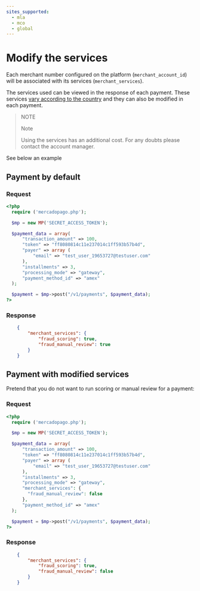 ```yaml
---
sites_supported:
  - mla
  - mco
  - global
---
```


# Modify the services

Each merchant number configured on the platform (`merchant_account_id`) will be associated with its services (`merchant_services`).

The services used can be viewed in the response of each payment. These services [vary according to the country](https://www.mercadopago.com.ar/developers/en/guides/localization/gateway) and they can also be modified in each payment.

> NOTE
>
> Note
>
> Using the services has an additional cost. For any doubts please contact the account manager.

See below an example

## Payment by default

### Request

```php
<?php
  require ('mercadopago.php');

  $mp = new MP('SECRET_ACCESS_TOKEN');

  $payment_data = array(
      "transaction_amount" => 100,
      "token" => "ff8080814c11e237014c1ff593b57b4d",
      "payer" => array (
          "email" => "test_user_19653727@testuser.com"
      ),
      "installments" => 3,
      "processing_mode" => "gateway",
      "payment_method_id" => "amex"
  );

  $payment = $mp->post("/v1/payments", $payment_data);
?>
```

### Response

```json
	{
		"merchant_services": {
			"fraud_scoring": true,
			"fraud_manual_review": true
		}
	}
```

## Payment with modified services

Pretend that you do not want to run scoring or manual review for a payment:

### Request

```php
<?php
  require ('mercadopago.php');

  $mp = new MP('SECRET_ACCESS_TOKEN');

  $payment_data = array(
      "transaction_amount" => 100,
      "token" => "ff8080814c11e237014c1ff593b57b4d",
      "payer" => array (
          "email" => "test_user_19653727@testuser.com"
      ),
      "installments" => 3,
      "processing_mode" => "gateway",
      "merchant_services": {
      	"fraud_manual_review": false
      },
      "payment_method_id" => "amex"
  );

  $payment = $mp->post("/v1/payments", $payment_data);
?>
```

### Response

```json
	{
		"merchant_services": {
			"fraud_scoring": true,
			"fraud_manual_review": false
		}
	}
```
